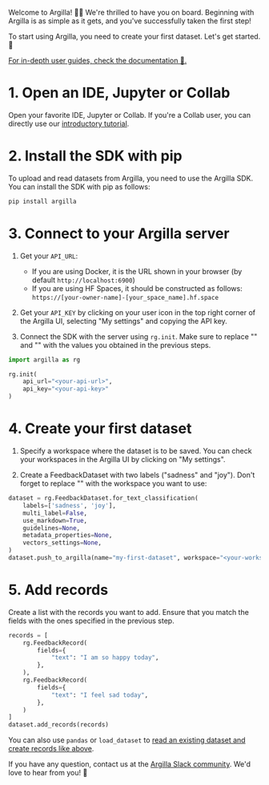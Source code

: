 Welcome to Argilla! 👋😁 We're thrilled to have you on board. Beginning with Argilla is as simple as it gets, and you've successfully taken the first step!

To start using Argilla, you need to create your first dataset. Let's get started. 🚀

[For in-depth user guides, check the documentation 📖.](https://docs.argilla.io/en/latest/)

# 1. Open an IDE, Jupyter or Collab

Open your favorite IDE, Jupyter or Collab. If you're a Collab user, you can directly use our [introductory tutorial](https://colab.research.google.com/github/argilla-io/argilla/blob/develop/docs/_source/getting_started/quickstart_workflow_feedback.ipynb).

# 2. Install the SDK with pip

To upload and read datasets from Argilla, you need to use the Argilla SDK. You can install the SDK with pip as follows:

```sh
pip install argilla
```

# 3. Connect to your Argilla server

1. Get your `API_URL`:

   * If you are using Docker, it is the URL shown in your browser (by default `http://localhost:6900`)
   * If you are using HF Spaces, it should be constructed as follows: `https://[your-owner-name]-[your_space_name].hf.space`

2. Get your `API_KEY` by clicking on your user icon in the top right corner of the Argilla UI, selecting "My settings" and copying the API key.

3. Connect the SDK with the server using `rg.init`. Make sure to replace "<your-api-url>" and "<your-api-key>" with the values you obtained in the previous steps.

```python
import argilla as rg

rg.init(
    api_url="<your-api-url>",
    api_key="<your-api-key>"
)
```

# 4. Create your first dataset

1. Specify a workspace where the dataset is to be saved. You can check your workspaces in the Argilla UI by clicking on "My settings".

2. Create a FeedbackDataset with two labels ("sadness" and "joy"). Don't forget to replace "<your-workspace>" with the workspace you want to use:

```python
dataset = rg.FeedbackDataset.for_text_classification(
    labels=['sadness', 'joy'],
    multi_label=False,
    use_markdown=True,
    guidelines=None,
    metadata_properties=None,
    vectors_settings=None,
)
dataset.push_to_argilla(name="my-first-dataset", workspace="<your-workspace>")
```

# 5. Add records

Create a list with the records you want to add. Ensure that you match the fields with the ones specified in the previous step.

```python
records = [
    rg.FeedbackRecord(
        fields={
            "text": "I am so happy today",
        },
    ),
    rg.FeedbackRecord(
        fields={
            "text": "I feel sad today",
        },
    )
]
dataset.add_records(records)
```
You can also use `pandas` or `load_dataset` to [read an existing dataset and create records like above](https://docs.argilla.io/en/latest/practical_guides/create_update_dataset/records.html#add-records).

If you have any question, contact us at the [Argilla Slack community](https://join.slack.com/t/rubrixworkspace/shared_invite/zt-whigkyjn-a3IUJLD7gDbTZ0rKlvcJ5g). We'd love to hear from you! 🙌
